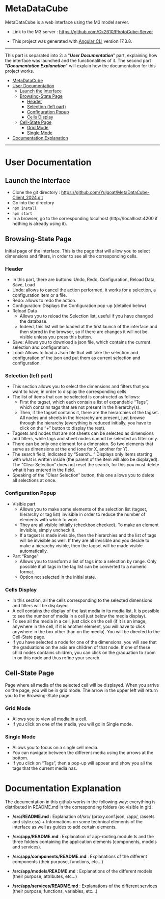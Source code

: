 # MetaDataCube

MetaDataCube is a web interface using the M3 model server. 

- Link to the M3 server :  https://github.com/Ok2610/PhotoCube-Server

- This project was generated with [Angular CLI](https://github.com/angular/angular-cli) version 17.3.8.
____

This part is separated into 2: a  "***User Documentation***" part, explaining how the interface was launched and the functionalities of it. The second part "***Documentation Explanation***" will explain how the documentation for this project works.

- [MetaDataCube](#metadatacube)
- [User Documentation](#user-documentation)
  - [Launch the Interface](#launch-the-interface)
  - [Browsing-State Page](#browsing-state-page)
    - [Header](#header)
    - [Selection (left part)](#selection-left-part)
    - [Configuration Popup](#configuration-popup)
    - [Cells Display](#cells-display)
  - [Cell-State Page](#cell-state-page)
    - [Grid Mode](#grid-mode)
    - [Single Mode](#single-mode)
- [Documentation Explanation](#documentation-explanation)

----
# User Documentation
## Launch the Interface
- Clone the git directory : https://github.com/Yulgoat/MetaDataCube-Client_2024.git
- Go into the directory 
- `npm install`
- `npm start`
- In a browser, go to the corresponding localhost (http://localhost:4200 if nothing is already using it).

## Browsing-State Page
Initial page of the interface. This is the page that will allow you to select dimensions and filters, in order to see all the corresponding cells.

### Header
- In this part, there are buttons: Undo, Redo, Configuration, Reload Data, Save, Load
- Undo: allows to cancel the action performed, it works for a selection, a configuration item or a file.
- Redo: allows to redo the action.
- Configuration: Displays the Configuration pop-up (detailed below)
- Reload Data 
	- Allows you to reload the Selection list, useful if you have changed the database.
	- Indeed, this list will be loaded at the first launch of the interface and then stored in the browser, so if there are changes it will not be visible unless you press this button.
- Save: Allows you to download a json file, which contains the current selection and configuration.
- Load:  Allows to load a Json file that will take the selection and configuration of the json and put them as current selection and configuration.

### Selection (left part)
- This section allows you to select the dimensions and filters that you want to have, in order to display the corresponding cells.
- The list of items that can be selected is constructed as follows: 
	- First the tagset, which each contain a list of expandable “Tags”, which contains tags that are not present in the hierarchy(s).
	- Then, if the tagset contains it, there are the hierarchies of the tagset. All nodes and sheets in the hierarchy are present, just browse through the hierarchy (everything is reduced initially, you have to click on the “+” button to display the rest).
- Tagsets and nodes that are not sheets can be selected as dimensions and filters, while tags and sheet nodes cannot be selected as filter only.
- There can be only one element for a dimension. So two elements that serve as dimensions at the end (one for X, another for Y).
- The search field, indicated by “Search...” Displays only items starting with what is written inside (the parent of the item will also be displayed). The “Clear Selection” does not reset the search, for this you must delete what it has entered in the field.
- Speaking of the “Clear Selection” button, this one allows you to delete all selections at once.

### Configuration Popup
- Visible part	
	- Allows you to make some elements of the selection list (tagset, hierarchy or tag list) invisible in order to reduce the number of elements with which to work.
	- They are all visible initially (checkbox checked). To make an element invisible, simply uncheck it.
	- If a tagset is made invisible, then the hierarchies and the list of tags will be invisible as well. If they are all invisible and you decide to make a hierarchy visible, then the tagset will be made visible automatically.
- Part “Range”
	- Allows you to transform a list of tags into a selection by range. Only possible if all tags in the tag list can be converted to a numeric format.
	- Option not selected in the initial state.

### Cells Display 
- In this section, all the cells corresponding to the selected dimensions and filters will be displayed.
- A cell contains the display of the last media in its media list. It is possible to see the number of media in a cell just below the media display).
- To see all the media in a cell, just click on the cell (if it is an image, anywhere in the cell, if it is another element, you will have to click anywhere in the box other than on the media). You will be directed to the Cell-State page.
- If you have selected a node for one of the dimensions, you will see that the graduations on the axis are children of that node. If one of these child nodes contains children, you can click on the graduation to zoom in on this node and thus refine your search.

## Cell-State Page
Page where all media of the selected cell will be displayed. When you arrive on the page, you will be in grid mode. The arrow in the upper left will return you to the Browsing-State page.

### Grid Mode
- Allows you to view all media in a cell.
- If you click on one of the media, you will go in Single mode.

### Single Mode
- Allows you to focus on a single cell media.
- You can navigate between the different media using the arrows at the bottom.
- If you click on “Tags”, then a pop-up will appear and show you all the tags that the current media has.

# Documentation Explanation
The documentation in this github works in the following way: everything is distributed in README.md in the corresponding folders (so visible in git).

- **/src/README.md** : Explanation of/src/ (proxy.conf.json, /app/, /assets and style.css) + Informations on some technical elements of the interface as well as guides to add certain elements.

- **/src/app/README.md** : Explanation of app-rooting.module.ts and the three folders containing the application elements (components, models and services).

- **/src/app/components/README.md** : Explanations of the different components (their purpose, functions, etc...)

- **/src/app/models/README.md** : Explanations of the different models (their purpose, attributes, etc...)

- **/src/app/services/README.md** : Explanations of the different services (their purpose, functions, variables, etc...)
